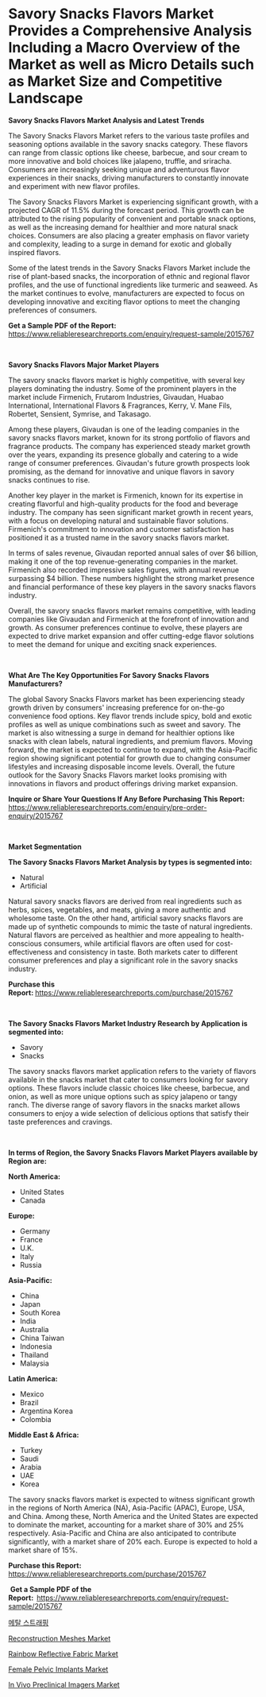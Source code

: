 <p><h1>Savory Snacks Flavors Market Provides a Comprehensive Analysis Including a Macro Overview of the Market as well as Micro Details such as Market Size and Competitive Landscape</h1></p><p><strong>Savory Snacks Flavors Market Analysis and Latest Trends</strong></p>
<p><p>The Savory Snacks Flavors Market refers to the various taste profiles and seasoning options available in the savory snacks category. These flavors can range from classic options like cheese, barbecue, and sour cream to more innovative and bold choices like jalapeno, truffle, and sriracha. Consumers are increasingly seeking unique and adventurous flavor experiences in their snacks, driving manufacturers to constantly innovate and experiment with new flavor profiles.</p><p>The Savory Snacks Flavors Market is experiencing significant growth, with a projected CAGR of 11.5% during the forecast period. This growth can be attributed to the rising popularity of convenient and portable snack options, as well as the increasing demand for healthier and more natural snack choices. Consumers are also placing a greater emphasis on flavor variety and complexity, leading to a surge in demand for exotic and globally inspired flavors. </p><p>Some of the latest trends in the Savory Snacks Flavors Market include the rise of plant-based snacks, the incorporation of ethnic and regional flavor profiles, and the use of functional ingredients like turmeric and seaweed. As the market continues to evolve, manufacturers are expected to focus on developing innovative and exciting flavor options to meet the changing preferences of consumers.</p></p>
<p><strong>Get a Sample PDF of the Report:&nbsp;</strong> <a href="https://www.reliableresearchreports.com/enquiry/request-sample/2015767">https://www.reliableresearchreports.com/enquiry/request-sample/2015767</a></p>
<p>&nbsp;</p>
<p><strong>Savory Snacks Flavors Major Market Players</strong></p>
<p><p>The savory snacks flavors market is highly competitive, with several key players dominating the industry. Some of the prominent players in the market include Firmenich, Frutarom Industries, Givaudan, Huabao International, International Flavors & Fragrances, Kerry, V. Mane Fils, Robertet, Sensient, Symrise, and Takasago.</p><p>Among these players, Givaudan is one of the leading companies in the savory snacks flavors market, known for its strong portfolio of flavors and fragrance products. The company has experienced steady market growth over the years, expanding its presence globally and catering to a wide range of consumer preferences. Givaudan's future growth prospects look promising, as the demand for innovative and unique flavors in savory snacks continues to rise.</p><p>Another key player in the market is Firmenich, known for its expertise in creating flavorful and high-quality products for the food and beverage industry. The company has seen significant market growth in recent years, with a focus on developing natural and sustainable flavor solutions. Firmenich's commitment to innovation and customer satisfaction has positioned it as a trusted name in the savory snacks flavors market.</p><p>In terms of sales revenue, Givaudan reported annual sales of over $6 billion, making it one of the top revenue-generating companies in the market. Firmenich also recorded impressive sales figures, with annual revenue surpassing $4 billion. These numbers highlight the strong market presence and financial performance of these key players in the savory snacks flavors industry.</p><p>Overall, the savory snacks flavors market remains competitive, with leading companies like Givaudan and Firmenich at the forefront of innovation and growth. As consumer preferences continue to evolve, these players are expected to drive market expansion and offer cutting-edge flavor solutions to meet the demand for unique and exciting snack experiences.</p></p>
<p>&nbsp;</p>
<p><strong>What Are The Key Opportunities For Savory Snacks Flavors Manufacturers?</strong></p>
<p><p>The global Savory Snacks Flavors market has been experiencing steady growth driven by consumers' increasing preference for on-the-go convenience food options. Key flavor trends include spicy, bold and exotic profiles as well as unique combinations such as sweet and savory. The market is also witnessing a surge in demand for healthier options like snacks with clean labels, natural ingredients, and premium flavors. Moving forward, the market is expected to continue to expand, with the Asia-Pacific region showing significant potential for growth due to changing consumer lifestyles and increasing disposable income levels. Overall, the future outlook for the Savory Snacks Flavors market looks promising with innovations in flavors and product offerings driving market expansion.</p></p>
<p><strong>Inquire or Share Your Questions If Any Before Purchasing This Report:</strong> <a href="https://www.reliableresearchreports.com/enquiry/pre-order-enquiry/2015767">https://www.reliableresearchreports.com/enquiry/pre-order-enquiry/2015767</a></p>
<p>&nbsp;</p>
<p><strong>Market Segmentation</strong></p>
<p><strong>The Savory Snacks Flavors Market Analysis by types is segmented into:</strong></p>
<p><ul><li>Natural</li><li>Artificial</li></ul></p>
<p><p>Natural savory snacks flavors are derived from real ingredients such as herbs, spices, vegetables, and meats, giving a more authentic and wholesome taste. On the other hand, artificial savory snacks flavors are made up of synthetic compounds to mimic the taste of natural ingredients. Natural flavors are perceived as healthier and more appealing to health-conscious consumers, while artificial flavors are often used for cost-effectiveness and consistency in taste. Both markets cater to different consumer preferences and play a significant role in the savory snacks industry.</p></p>
<p><strong>Purchase this Report:&nbsp;</strong><a href="https://www.reliableresearchreports.com/purchase/2015767">https://www.reliableresearchreports.com/purchase/2015767</a></p>
<p>&nbsp;</p>
<p><strong>The Savory Snacks Flavors Market Industry Research by Application is segmented into:</strong></p>
<p><ul><li>Savory</li><li>Snacks</li></ul></p>
<p><p>The savory snacks flavors market application refers to the variety of flavors available in the snacks market that cater to consumers looking for savory options. These flavors include classic choices like cheese, barbecue, and onion, as well as more unique options such as spicy jalapeno or tangy ranch. The diverse range of savory flavors in the snacks market allows consumers to enjoy a wide selection of delicious options that satisfy their taste preferences and cravings.</p></p>
<p>&nbsp;</p>
<p><strong>In terms of Region, the Savory Snacks Flavors Market Players available by Region are:</strong></p>
<p>
    <p> <strong> North America: </strong>
        <ul>
            <li>United States</li>
            <li>Canada</li>
        </ul>
        </p> 
    <p> <strong> Europe: </strong>
        <ul>
            <li>Germany</li>
            <li>France</li>
            <li>U.K.</li>
            <li>Italy</li>
            <li>Russia</li>
        </ul>
        </p> 
    <p> <strong> Asia-Pacific: </strong>
        <ul>
            <li>China</li>
            <li>Japan</li>
            <li>South Korea</li>
            <li>India</li>
            <li>Australia</li>
            <li>China Taiwan</li>
            <li>Indonesia</li>
            <li>Thailand</li>
            <li>Malaysia</li>
        </ul>
        </p> 
    <p> <strong> Latin America: </strong>
        <ul>
            <li>Mexico</li>
            <li>Brazil</li>
            <li>Argentina Korea</li>
            <li>Colombia</li>
        </ul>
        </p> 
    <p> <strong> Middle East & Africa: </strong>
        <ul>
            <li>Turkey</li>
            <li>Saudi</li>
            <li>Arabia</li>
            <li>UAE</li>
            <li>Korea</li>
        </ul>
    </p>
    </p>
<p><p>The savory snacks flavors market is expected to witness significant growth in the regions of North America (NA), Asia-Pacific (APAC), Europe, USA, and China. Among these, North America and the United States are expected to dominate the market, accounting for a market share of 30% and 25% respectively. Asia-Pacific and China are also anticipated to contribute significantly, with a market share of 20% each. Europe is expected to hold a market share of 15%.</p></p>
<p><strong>Purchase this Report: </strong><a href="https://www.reliableresearchreports.com/purchase/2015767">https://www.reliableresearchreports.com/purchase/2015767</a></p>
<p>&nbsp;<strong>Get a Sample PDF of the Report:&nbsp;&nbsp;</strong><a href="https://www.reliableresearchreports.com/enquiry/request-sample/2015767">https://www.reliableresearchreports.com/enquiry/request-sample/2015767</a></p>
<p><strong></strong></p>
<p><p><a href="https://github.com/bunxhcci35271755/Market-Research-Report-List-1/blob/main/1344867185920.md">메탈 스트래핑</a></p><p><a href="https://lydian-appliance-61d.notion.site/Reconstruction-Meshes-Market-Size-2024-2031-Global-Industrial-Analysis-Key-Geographical-Regions--04e3ac17809f434a8b74f20009f5c5e1">Reconstruction Meshes Market</a></p><p><a href="https://view.publitas.com/reportprime-1/rainbow-reflective-fabric-market-dynamics-2024-2031-also-about-its-market-trends-projections-and-opportunities/">Rainbow Reflective Fabric Market</a></p><p><a href="https://summer-dogwood-3e9.notion.site/Female-Pelvic-Implants-Market-Research-Report-Forecasted-for-Period-from-2024-2031-by-Market-Type-a8e58d222668455dbc2c2a096359b18d">Female Pelvic Implants Market</a></p><p><a href="https://github.com/Chiragrp22/Market-Research-Report-List-3/blob/main/in-vivo-preclinical-imagers-market.md">In Vivo Preclinical Imagers Market</a></p></p>
